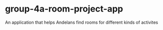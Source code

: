 # group-4a-room-project-app
An application that helps Andelans find rooms for different kinds of activites
